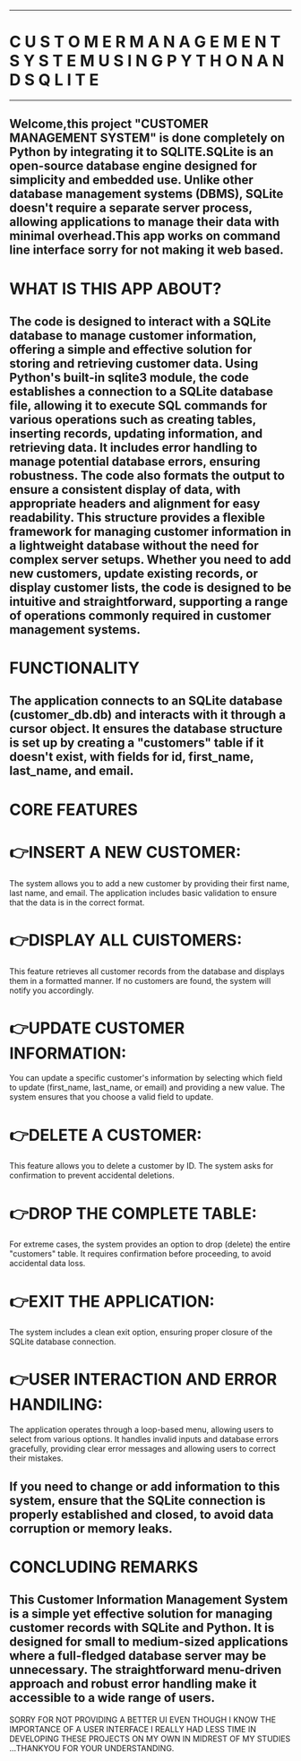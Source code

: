 ---------------------------------------------------------------------------------------------------------------------------- 
# C U S T O M E R     M A N A G E M E N T     S Y S T E M  U S I N G    P Y T H O N    A N D    S Q L I T E
----------------------------------------------------------------------------------------------------------------------------

Welcome,this project "CUSTOMER MANAGEMENT SYSTEM" is done completely on Python by integrating it to SQLITE.SQLite is an open-source database engine designed for simplicity and embedded use. Unlike other database management systems (DBMS), SQLite doesn't require a separate server process, allowing applications to manage their data with minimal overhead.This app works on command line interface sorry for not making it web based.
----------------------------------------------------------------------------------------------------------------------------
# WHAT IS THIS APP ABOUT?

The code is designed to interact with a SQLite database to manage customer information, offering a simple and effective solution for storing and retrieving customer data. Using Python's built-in sqlite3 module, the code establishes a connection to a SQLite database file, allowing it to execute SQL commands for various operations such as creating tables, inserting records, updating information, and retrieving data. It includes error handling to manage potential database errors, ensuring robustness. The code also formats the output to ensure a consistent display of data, with appropriate headers and alignment for easy readability. This structure provides a flexible framework for managing customer information in a lightweight database without the need for complex server setups. Whether you need to add new customers, update existing records, or display customer lists, the code is designed to be intuitive and straightforward, supporting a range of operations commonly required in customer management systems.
--------------------------------------------------------------------------------------------------------------------------

# FUNCTIONALITY

The application connects to an SQLite database (customer_db.db) and interacts with it through a cursor object. It ensures the database structure is set up by creating a "customers" table if it doesn't exist, with fields for id, first_name, last_name, and email.
--------------------------------------------------------------------------------------------------------------------------
# CORE FEATURES

# 👉INSERT A NEW CUSTOMER:
 The system allows you to add a new customer by providing their first name, last name, and email. The application includes basic validation to ensure that the data is in the correct format.

# 👉DISPLAY ALL CUISTOMERS:
 This feature retrieves all customer records from the database and displays them in a formatted manner. If no customers are found, the system will notify you accordingly.

# 👉UPDATE CUSTOMER INFORMATION:
 You can update a specific customer's information by selecting which field to update (first_name, last_name, or email) and providing a new value. The system ensures that you choose a valid field to update.

# 👉DELETE A CUSTOMER:
 This feature allows you to delete a customer by ID. The system asks for confirmation to prevent accidental deletions.

# 👉DROP THE COMPLETE TABLE:
 For extreme cases, the system provides an option to drop (delete) the entire "customers" table. It requires confirmation before proceeding, to avoid accidental data loss.

# 👉EXIT THE APPLICATION:
 The system includes a clean exit option, ensuring proper closure of the SQLite database connection.

# 👉USER INTERACTION AND ERROR HANDILING:
The application operates through a loop-based menu, allowing users to select from various options. It handles invalid inputs and database errors gracefully, providing clear error messages and allowing users to correct their mistakes.

If you need to change or add information to this system, ensure that the SQLite connection is properly established and closed, to avoid data corruption or memory leaks.
--------------------------------------------------------------------------------------------------------------------
# CONCLUDING REMARKS

This Customer Information Management System is a simple yet effective solution for managing customer records with SQLite and Python. It is designed for small to medium-sized applications where a full-fledged database server may be unnecessary. The straightforward menu-driven approach and robust error handling make it accessible to a wide range of users.
-------------------------------------------------------------------------------------------------------------------
SORRY FOR NOT PROVIDING A BETTER UI EVEN THOUGH I KNOW THE IMPORTANCE OF A USER INTERFACE I REALLY HAD LESS TIME IN DEVELOPING THESE PROJECTS ON MY OWN IN MIDREST OF MY STUDIES ...THANKYOU FOR YOUR UNDERSTANDING.
